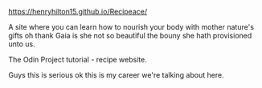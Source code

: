https://henryhilton15.github.io/Recipeace/

A site where you can learn how to nourish your body with mother nature's gifts oh thank Gaia is she not so beautiful the bouny she hath provisioned unto us.

The Odin Project tutorial - recipe website.

Guys this is serious ok this is my career we're talking about here.
